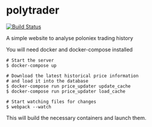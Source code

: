 # polytrader
[![Build Status](https://travis-ci.com/bonniejools/polytrader.svg?token=VAYBPkwVgL1ZLFqJKe6n&branch=master)](https://travis-ci.com/bonniejools/polytrader)

A simple website to analyse poloniex trading history

You will need docker and docker-compose installed

    # Start the server
    $ docker-compose up

    # Download the latest historical price information
    # and load it into the database
    $ docker-compose run price_updater update_cache
    $ docker-compose run price_updater load_cache

    # Start watching files for changes
    $ webpack --watch

This will build the necessary containers and launch them.
